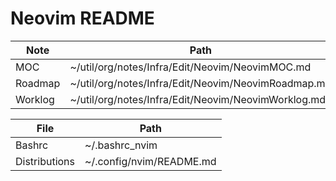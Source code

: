 # Neovim README

| Note    | Path                                                |
|---------|-----------------------------------------------------|
| MOC     | ~/util/org/notes/Infra/Edit/Neovim/NeovimMOC.md     |
| Roadmap | ~/util/org/notes/Infra/Edit/Neovim/NeovimRoadmap.md |
| Worklog | ~/util/org/notes/Infra/Edit/Neovim/NeovimWorklog.md |

| File          | Path                     |
|---------------|--------------------------|
| Bashrc        | ~/.bashrc_nvim           |
| Distributions | ~/.config/nvim/README.md |

